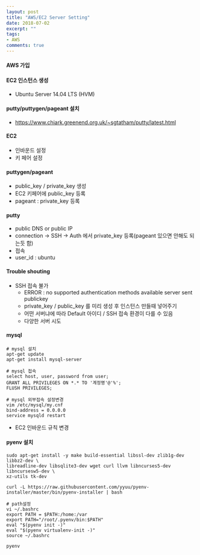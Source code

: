 ```yaml
---
layout: post
title: "AWS/EC2 Server Setting"
date: 2018-07-02
excerpt: ""
tags:
- AWS
comments: true
---
```

#### AWS 가입
#### EC2 인스턴스 생성
- Ubuntu Server 14.04 LTS (HVM)

#### putty/puttygen/pageant 설치
- https://www.chiark.greenend.org.uk/~sgtatham/putty/latest.html

#### EC2
- 인바운드 설정
- 키 페어 설정

#### puttygen/pageant
- public_key / private_key 생성
- EC2 키페어에 public_key 등록
- pageant : private_key 등록

#### putty
- public DNS or public IP
- connection -> SSH -> Auth 에서 private_key 등록(pageant 있으면 안해도 되는듯 함)
- 접속
- user_id : ubuntu

#### Trouble shouting
- SSH 접속 불가
  - ERROR : no supported authentication methods available server sent publickey
  - private_key / public_key 를 미리 생성 후 인스턴스 만들때 넣어주기
  - 어떤 서버냐에 따라 Default 아이디 / SSH 접속 환경이 다를 수 있음
  - 다양한 서버 시도

#### mysql
    # mysql 설치
    apt-get update
    apt-get install mysql-server

    # mysql 접속
    select host, user, password from user;
    GRANT ALL PRIVILEGES ON *.* TO '계정명'@'%';
    FLUSH PRIVILEGES;

    # mysql 외부접속 설정변경
    vim /etc/mysql/my.cnf
    bind-address = 0.0.0.0
    service mysqld restart

- EC2 인바운드 규칙 변경


#### pyenv 설치
    sudo apt-get install -y make build-essential libssl-dev zlib1g-dev libbz2-dev \
    libreadline-dev libsqlite3-dev wget curl llvm libncurses5-dev libncursesw5-dev \
    xz-utils tk-dev

    curl -L https://raw.githubusercontent.com/yyuu/pyenv-installer/master/bin/pyenv-installer | bash

    # path설정
    vi ~/.bashrc
    export PATH = $PATH:/home:/var
    export PATH="/root/.pyenv/bin:$PATH"
    eval "$(pyenv init -)"
    eval "$(pyenv virtualenv-init -)"
    source ~/.bashrc

    pyenv
